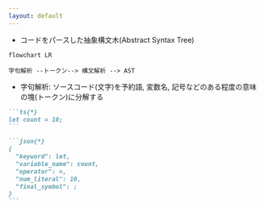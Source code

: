 ```yaml
---
layout: default
---
```


<section-title title="AST とは？" />

<div class="_bullet">

- コードをパースした抽象構文木(Abstract Syntax Tree)

</div>

<div>

```mermaid
flowchart LR

字句解析 --トークン--> 構文解析 --> AST
```

</div>

<div class="_bullet">

- 字句解析: ソースコード(文字)を予約語, 変数名, 記号などのある程度の意味の塊(トークン)に分解する

</div>

````md magic-move
```ts{*}
let count = 10;
```

```json{*}
{
  "keyword": let,
  "variable_name": count,
  "operator": =,
  "num_literal": 10,
  "final_symbol": ;
}
```
````
